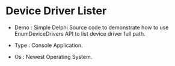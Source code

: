 # Device Driver Lister

 * Demo :
      Simple Delphi Source code to demonstrate how to use EnumDeviceDrivers API to list device driver full path.
   
 * Type : Console Application.
 * Os   : Newest Operating System. 
